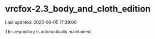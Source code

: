 # vrcfox-2.3_body_and_cloth_edition

Last updated: 2025-06-05 17:39:00

This repository is automatically maintained.
